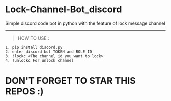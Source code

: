 # Lock-Channel-Bot_discord
Simple discord code bot in python with the feature of lock message channel

---
> HOW TO USE : </br>
```
1. pip install discord.py
2. enter discord bot TOKEN and ROLE ID
3. !lockc <The channel id you want to lock>
4. !unlockc For unlock channel
```

# DON'T FORGET TO STAR THIS REPOS :)
